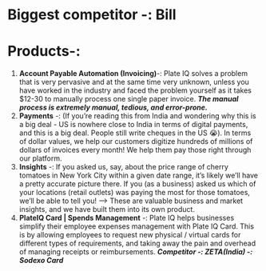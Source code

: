 # Biggest competitor -: Bill 
# Products-:
1) __Account Payable Automation (Invoicing)__-: Plate IQ solves a problem that is very pervasive and at the same time very unknown, unless you 
   have worked in the industry and faced the problem yourself as it takes $12-30 to manually process one single paper invoice. 
   ___The manual process is extremely manual, tedious, and error-prone.___
2) __Payments__ -: (If you’re reading this from India and wondering why this is a big deal - US is nowhere close to India in terms of digital payments, 
   and this is a big deal. People still write cheques in the US 😭). In terms of dollar values, we help our customers digitize hundreds of millions of 
   dollars of invoices every month! We help them pay those right through our platform.
3) __Insights__ -: If you asked us, say, about the price range of cherry tomatoes in New York City within a given date range, it’s likely we’ll have a 
   pretty accurate picture there. If you (as a business) asked us which of your locations (retail outlets) was paying the most for those tomatoes, we’ll 
   be able to tell you! --> These are valuable business and market insights, and we have built them into its own product.
4) __PlateIQ Card | Spends Management__ -: Plate IQ helps businesses simplify their employee expenses management with Plate IQ Card. 
   This is by allowing employees to request new physical / virtual cards for different types of requirements, and taking away the pain 
   and overhead of managing receipts or reimbursements. ___Competitor -: ZETA(India) -: Sodexo Card___
